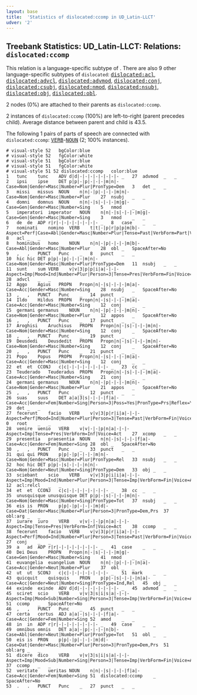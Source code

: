 ```yaml
---
layout: base
title:  'Statistics of dislocated:ccomp in UD_Latin-LLCT'
udver: '2'
---
```


## Treebank Statistics: UD_Latin-LLCT: Relations: `dislocated:ccomp`

This relation is a language-specific subtype of .
There are also 9 other language-specific subtypes of `dislocated`: <tt><a href="la_llct-dep-dislocated-acl.html">dislocated:acl</a></tt>, <tt><a href="la_llct-dep-dislocated-advcl.html">dislocated:advcl</a></tt>, <tt><a href="la_llct-dep-dislocated-advmod.html">dislocated:advmod</a></tt>, <tt><a href="la_llct-dep-dislocated-conj.html">dislocated:conj</a></tt>, <tt><a href="la_llct-dep-dislocated-csubj.html">dislocated:csubj</a></tt>, <tt><a href="la_llct-dep-dislocated-nmod.html">dislocated:nmod</a></tt>, <tt><a href="la_llct-dep-dislocated-nsubj.html">dislocated:nsubj</a></tt>, <tt><a href="la_llct-dep-dislocated-obj.html">dislocated:obj</a></tt>, <tt><a href="la_llct-dep-dislocated-obl.html">dislocated:obl</a></tt>.

2 nodes (0%) are attached to their parents as `dislocated:ccomp`.

2 instances of `dislocated:ccomp` (100%) are left-to-right (parent precedes child).
Average distance between parent and child is 43.5.

The following 1 pairs of parts of speech are connected with `dislocated:ccomp`: <tt><a href="la_llct-pos-VERB.html">VERB</a></tt>-<tt><a href="la_llct-pos-NOUN.html">NOUN</a></tt> (2; 100% instances).


~~~ conllu
# visual-style 52	bgColor:blue
# visual-style 52	fgColor:white
# visual-style 51	bgColor:blue
# visual-style 51	fgColor:white
# visual-style 51 52 dislocated:ccomp	color:blue
1	tunc	tunc	ADV	d|d|-|-|-|-|-|-|-|-	_	27	advmod	_	_
2	ipsi	ipse	DET	p|p|-|p|-|-|-|m|n|-	Case=Nom|Gender=Masc|Number=Plur|PronType=Dem	3	det	_	_
3	missi	missus	NOUN	n|n|-|p|-|-|-|m|n|-	Case=Nom|Gender=Masc|Number=Plur	27	nsubj	_	_
4	domni	domnus	NOUN	n|n|-|s|-|-|-|m|g|-	Case=Gen|Gender=Masc|Number=Sing	5	nmod	_	_
5	imperatori	imperator	NOUN	n|n|-|s|-|-|-|m|g|-	Case=Gen|Gender=Masc|Number=Sing	3	nmod	_	_
6	de	de	ADP	r|r|-|-|-|-|-|-|-|-	_	8	case	_	_
7	nominati	nomino	VERB	t|t|-|p|r|p|p|m|b|-	Aspect=Perf|Case=Abl|Gender=Masc|Number=Plur|Tense=Past|VerbForm=Part|Voice=Pass	8	acl	_	_
8	hominibus	homo	NOUN	n|n|-|p|-|-|-|m|b|-	Case=Abl|Gender=Masc|Number=Plur	28	obl	_	SpaceAfter=No
9	,	,	PUNCT	Punc	_	8	punct	_	_
10	hic	hic	DET	p|p|-|p|-|-|-|m|n|-	Case=Nom|Gender=Masc|Number=Plur|PronType=Dem	11	nsubj	_	_
11	sunt	sum	VERB	v|v|3|p|p|i|a|-|-|-	Aspect=Imp|Mood=Ind|Number=Plur|Person=3|Tense=Pres|VerbForm=Fin|Voice=Act	28	advcl	_	_
12	Aggo	Agius	PROPN	Propn|n|-|s|-|-|-|m|a|-	Case=Acc|Gender=Masc|Number=Sing	28	nsubj	_	SpaceAfter=No
13	,	,	PUNCT	Punc	_	14	punct	_	_
14	Ildo	Hildus	PROPN	Propn|n|-|s|-|-|-|m|a|-	Case=Acc|Gender=Masc|Number=Sing	12	conj	_	_
15	germani	germanus	NOUN	n|n|-|p|-|-|-|m|n|-	Case=Nom|Gender=Masc|Number=Plur	12	appos	_	SpaceAfter=No
16	,	,	PUNCT	Punc	_	17	punct	_	_
17	Aroghisi	Aruchisus	PROPN	Propn|n|-|s|-|-|-|m|n|-	Case=Nom|Gender=Masc|Number=Sing	12	conj	_	SpaceAfter=No
18	,	,	PUNCT	Punc	_	19	punct	_	_
19	Deusdedi	Deusdedit	PROPN	Propn|n|-|s|-|-|-|m|n|-	Case=Nom|Gender=Masc|Number=Sing	12	conj	_	SpaceAfter=No
20	,	,	PUNCT	Punc	_	21	punct	_	_
21	Popo	Popus	PROPN	Propn|n|-|s|-|-|-|m|a|-	Case=Acc|Gender=Masc|Number=Sing	12	conj	_	_
22	et	et	CCONJ	c|c|-|-|-|-|-|-|-|-	_	23	cc	_	_
23	Teuderado	Teuderadus	PROPN	Propn|n|-|s|-|-|-|m|a|-	Case=Acc|Gender=Masc|Number=Sing	21	conj	_	_
24	germani	germanus	NOUN	n|n|-|p|-|-|-|m|n|-	Case=Nom|Gender=Masc|Number=Plur	21	appos	_	SpaceAfter=No
25	,	,	PUNCT	Punc	_	12	punct	_	_
26	suas	suus	DET	a|a|3|s|-|-|-|f|a|-	Case=Acc|Gender=Fem|Number=Sing|Person=3|Poss=Yes|PronType=Prs|Reflex=Yes	29	det	_	_
27	fecerunt	facio	VERB	v|v|3|p|r|i|a|-|-|-	Aspect=Perf|Mood=Ind|Number=Plur|Person=3|Tense=Past|VerbForm=Fin|Voice=Act	0	root	_	_
28	venire	uenio	VERB	v|v|-|-|p|n|a|-|-|-	Aspect=Imp|Tense=Pres|VerbForm=Inf|Voice=Act	27	xcomp	_	_
29	presentia	praesentia	NOUN	n|n|-|s|-|-|-|f|a|-	Case=Acc|Gender=Fem|Number=Sing	28	obl	_	SpaceAfter=No
30	,	,	PUNCT	Punc	_	33	punct	_	_
31	qui	qui	PRON	p|p|-|p|-|-|-|m|n|-	Case=Nom|Gender=Masc|Number=Plur|PronType=Rel	33	nsubj	_	_
32	hoc	hic	DET	p|p|-|s|-|-|-|n|n|-	Case=Nom|Gender=Neut|Number=Sing|PronType=Dem	33	obj	_	_
33	sciebant	scio	VERB	v|v|3|p|i|i|a|-|-|-	Aspect=Imp|Mood=Ind|Number=Plur|Person=3|Tense=Imp|VerbForm=Fin|Voice=Act	12	acl:relcl	_	_
34	et	et	CCONJ	c|c|-|-|-|-|-|-|-|-	_	38	cc	_	_
35	unusquisque	unusquisque	DET	p|p|-|s|-|-|-|m|n|-	Case=Nom|Gender=Masc|Number=Sing|PronType=Tot	37	nsubj	_	_
36	eis	is	PRON	p|p|-|p|-|-|-|m|d|-	Case=Dat|Gender=Masc|Number=Plur|Person=3|PronType=Dem,Prs	37	obl:arg	_	_
37	iurare	iuro	VERB	v|v|-|-|p|n|a|-|-|-	Aspect=Imp|Tense=Pres|VerbForm=Inf|Voice=Act	38	ccomp	_	_
38	fecerunt	facio	VERB	v|v|3|p|r|i|a|-|-|-	Aspect=Perf|Mood=Ind|Number=Plur|Person=3|Tense=Past|VerbForm=Fin|Voice=Act	27	conj	_	_
39	a	ad	ADP	r|r|-|-|-|-|-|-|-|-	_	41	case	_	_
40	Dei	Deus	PROPN	Propn|n|-|s|-|-|-|m|g|-	Case=Gen|Gender=Masc|Number=Sing	41	nmod	_	_
41	euvangelia	euangelium	NOUN	n|n|-|p|-|-|-|n|a|-	Case=Acc|Gender=Neut|Number=Plur	37	obl	_	_
42	ut	ut	SCONJ	c|c|-|-|-|-|-|-|-|-	_	51	mark	_	_
43	quicquit	quisquis	PRON	p|p|-|s|-|-|-|n|a|-	Case=Acc|Gender=Neut|Number=Sing|PronType=Ind,Rel	45	obj	_	_
44	exinde	exinde	ADV	d|d|-|-|-|-|-|-|-|-	_	45	advmod	_	_
45	sciret	scio	VERB	v|v|3|s|i|s|a|-|-|-	Aspect=Imp|Mood=Sub|Number=Sing|Person=3|Tense=Imp|VerbForm=Fin|Voice=Act	51	ccomp	_	SpaceAfter=No
46	,	,	PUNCT	Punc	_	45	punct	_	_
47	certa	certus	ADJ	a|a|-|s|-|-|-|f|a|-	Case=Acc|Gender=Fem|Number=Sing	52	amod	_	_
48	in	in	ADP	r|r|-|-|-|-|-|-|-|-	_	49	case	_	_
49	omnibus	omnis	DET	a|a|-|p|-|-|-|n|b|-	Case=Abl|Gender=Neut|Number=Plur|PronType=Tot	51	obl	_	_
50	eis	is	PRON	p|p|-|p|-|-|-|m|d|-	Case=Dat|Gender=Masc|Number=Plur|Person=3|PronType=Dem,Prs	51	obl:arg	_	_
51	dicere	dico	VERB	v|v|3|s|i|s|a|-|-|-	Aspect=Imp|Mood=Sub|Number=Sing|Person=3|Tense=Imp|VerbForm=Fin|Voice=Act	37	ccomp	_	_
52	veritate	ueritas	NOUN	n|n|-|s|-|-|-|f|a|-	Case=Acc|Gender=Fem|Number=Sing	51	dislocated:ccomp	_	SpaceAfter=No
53	.	.	PUNCT	Punc	_	27	punct	_	_

~~~


